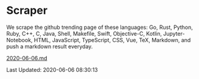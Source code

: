# Scraper

We scrape the github trending page of these languages: Go, Rust, Python, Ruby, C++, C, Java, Shell, Makefile, Swift, Objective-C, Kotlin, Jupyter-Notebook, HTML, JavaScript, TypeScript, CSS, Vue, TeX, Markdown, and push a markdown result everyday.

[2020-06-06.md](https://github.com/yangwenmai/Scraper/blob/master/2020-06-06.md)

Last Updated: 2020-06-06 08:30:13